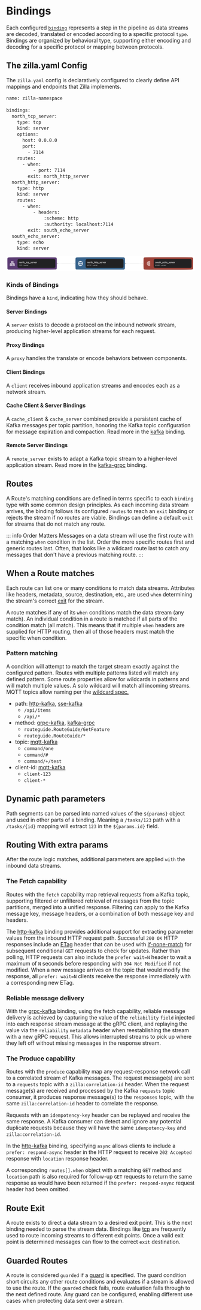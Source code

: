 # Bindings

Each configured [`binding`](../reference/config/overview.md#bindings) represents a step in the pipeline as data streams are decoded, translated or encoded according to a specific protocol `type`. Bindings are organized by behavioral type, supporting either encoding and decoding for a specific protocol or mapping between protocols.

## The zilla.yaml Config

The `zilla.yaml` config is declaratively configured to clearly define API mappings and endpoints that Zilla implements.

```yaml{5-6,16-17,25-26}
name: zilla-namespace

bindings:
  north_tcp_server:
    type: tcp
    kind: server
    options:
      host: 0.0.0.0
      port:
        - 7114
    routes:
      - when:
          - port: 7114
        exit: north_http_server
  north_http_server:
    type: http
    kind: server
    routes:
      - when:
          - headers:
              :scheme: http
              :authority: localhost:7114
        exit: south_echo_server
  south_echo_server:
    type: echo
    kind: server
```

![Binding Pipeline](bindings-simple.png)

### Kinds of Bindings

Bindings have a `kind`, indicating how they should behave.

#### Server Bindings

A `server` exists to decode a protocol on the inbound network stream, producing higher-level application streams for each request.

#### Proxy Bindings

A `proxy` handles the translate or encode behaviors between components.

#### Client Bindings

A `client` receives inbound application streams and encodes each as a network stream.

#### Cache Client & Server Bindings

A `cache_client` & `cache_server` combined provide a persistent cache of Kafka messages per topic partition, honoring the Kafka topic configuration for message expiration and compaction. Read more in the [kafka](../reference/config/bindings/binding-kafka.md#cache-behavior) binding.

#### Remote Server Bindings

A `remote_server` exists to adapt a Kafka topic stream to a higher-level application stream. Read more in the [kafka-grpc](../reference/config/bindings/binding-kafka-grpc.md#summary) binding.

## Routes

A Route's matching conditions are defined in terms specific to each `binding` type with some common design principles. As each incoming data stream arrives, the binding follows its configured `routes` to reach an `exit` binding or rejects the stream if no routes are viable. Bindings can define a default `exit` for streams that do not match any route.

::: info Order Matters
Messages on a data stream will use the first route with a matching `when` condition in the list. Order the more specific routes first and generic routes last. Often, that looks like a wildcard route last to catch any messages that don't have a previous matching route.
:::

## When a Route matches

Each route can list one or many conditions to match data streams. Attributes like headers, metadata, source, destination, etc., are used `when` determining the stream's correct [exit](#route-exit) for the stream.

A route matches if any of its `when` conditions match the data stream (any match). An individual condition in a route is matched if all parts of the condition match (all match). This means that if multiple `when` headers are supplied for HTTP routing, then all of those headers must match the specific when condition.

### Pattern matching

A condition will attempt to match the target stream exactly against the configured pattern. Routes with multiple patterns listed will match any defined pattern. Some route properties allow for wildcards in patterns and will match multiple values. A solo wildcard will match all incoming streams. MQTT topics allow naming per the [wildcard spec.](https://docs.oasis-open.org/mqtt/mqtt/v5.0/os/mqtt-v5.0-os.html#_Toc3901241)

- path: [http-kafka], [sse-kafka]
  - `/api/items`
  - `/api/*`
- method: [grpc-kafka], [kafka-grpc]
  - `routeguide.RouteGuide/GetFeature`
  - `routeguide.RouteGuide/*`
- topic: [mqtt-kafka]
  - `command/one`
  - `command/#`
  - `command/+/test`
- client-id: [mqtt-kafka]
  - `client-123`
  - `client-*`

[http-kafka]:../reference/config/bindings/binding-http-kafka.md#routes
[sse-kafka]:../reference/config/bindings/binding-sse-kafka.md#routes
[grpc-kafka]:../reference/config/bindings/binding-grpc-kafka.md#routes
[kafka-grpc]:../reference/config/bindings/binding-kafka-grpc.md#routes
[mqtt-kafka]:../reference/config/bindings/binding-mqtt-kafka.md#routes

## Dynamic path parameters

Path segments can be parsed into named values of the `${params}` object and used in other parts of a binding. Meaning a `/tasks/123` path with a `/tasks/{id}` mapping will extract `123` in the `${params.id}` field.

## Routing With extra params

After the route logic matches, additional parameters are applied `with` the inbound data streams.

### The Fetch capability

Routes with the `fetch` capability map retrieval requests from a Kafka topic, supporting filtered or unfiltered retrieval of messages from the topic partitions, merged into a unified response. Filtering can apply to the Kafka message key, message headers, or a combination of both message key and headers.

The [http-kafka](../reference/config/bindings/binding-http-kafka.md) binding provides additional support for extracting parameter values from the inbound HTTP request path. Successful `200 OK` HTTP responses include an [ETag](https://developer.mozilla.org/en-US/docs/Web/HTTP/Headers/ETag) header that can be used with [if-none-match](https://developer.mozilla.org/en-US/docs/Web/HTTP/Headers/If-None-Match) for subsequent conditional `GET` requests to check for updates. Rather than polling, HTTP requests can also include the `prefer wait=N` header to wait a maximum of `N` seconds before responding with `304 Not Modified` if not modified. When a new message arrives on the topic that would modify the response, all `prefer: wait=N` clients receive the response immediately with a corresponding new ETag.

### Reliable message delivery

With the [grpc-kafka](../reference/config/bindings/binding-grpc-kafka.md) binding, using the fetch capability, reliable message delivery is achieved by capturing the value of the `reliability` `field` injected into each response stream message at the gRPC client, and replaying the value via the `reliability` `metadata` header when reestablishing the stream with a new gRPC request. This allows interrupted streams to pick up where they left off without missing messages in the response stream.

### The Produce capability

Routes with the `produce` capability map any request-response network call to a correlated stream of Kafka messages. The request message(s) are sent to a `requests` topic with a `zilla:correlation-id` header. When the request message(s) are received and processed by the Kafka `requests` topic consumer, it produces response message(s) to the `responses` topic, with the same `zilla:correlation-id` header to correlate the response.

Requests with an `idempotency-key` header can be replayed and receive the same response. A Kafka consumer can detect and ignore any potential duplicate requests because they will have the same `idempotency-key` and `zilla:correlation-id`.

In the [http-kafka](../reference/config/bindings/binding-http-kafka.md) binding, specifying `async` allows clients to include a `prefer: respond-async` header in the HTTP request to receive `202 Accepted` response with `location` response header.

A corresponding `routes[].when` object with a matching `GET` method and `location` path is also required for follow-up `GET` requests to return the same response as would have been returned if the `prefer: respond-async` request header had been omitted.

## Route Exit

A route exists to direct a data stream to a desired exit point. This is the next binding needed to parse the stream data. Bindings like [tcp](../reference/config/bindings/binding-tcp.md) are frequently used to route incoming streams to different exit points. Once a valid exit point is determined messages can flow to the correct `exit` destination.

## Guarded Routes

A route is considered `guarded` if a [guard](guards.md) is specified. The guard condition short circuits any other route conditions and evaluates if a stream is allowed to use the route. If the `guarded` check fails, route evaluation falls through to the next defined route. Any guard can be configured, enabling different use cases when protecting data sent over a stream.

